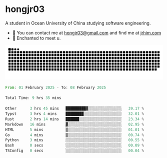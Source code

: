 # hongjr03

A student in Ocean University of China studying software engineering. 

- 📧 You can contact me at hongjr03@gmail.com and find me at [jrhim.com](https://jrhim.com/)
- 💜 Enchanted to meet u.

![snake_animation](https://raw.githubusercontent.com/hongjr03/hongjr03/output/github-contribution-grid-snake.svg)

<!--START_SECTION:waka-->

```rust
From: 01 February 2025 - To: 08 February 2025

Total Time: 9 hrs 35 mins

Other      3 hrs 45 mins   █████████▓░░░░░░░░░░░░░░░   39.17 %
Typst      3 hrs 4 mins    ████████░░░░░░░░░░░░░░░░░   32.01 %
Rust       2 hrs 14 mins   ██████░░░░░░░░░░░░░░░░░░░   23.34 %
Markdown   16 mins         ▓░░░░░░░░░░░░░░░░░░░░░░░░   02.95 %
HTML       5 mins          ▒░░░░░░░░░░░░░░░░░░░░░░░░   01.01 %
Go         4 mins          ▒░░░░░░░░░░░░░░░░░░░░░░░░   00.74 %
Python     3 mins          ░░░░░░░░░░░░░░░░░░░░░░░░░   00.55 %
Bash       0 secs          ░░░░░░░░░░░░░░░░░░░░░░░░░   00.09 %
TSConfig   0 secs          ░░░░░░░░░░░░░░░░░░░░░░░░░   00.04 %
```

<!--END_SECTION:waka-->
